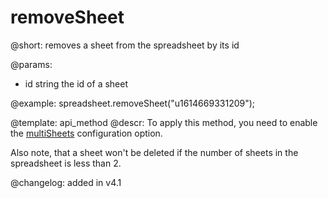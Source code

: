 removeSheet
==============

@short:
	removes a sheet from the spreadsheet by its id
    
@params:
- id		string	the id of a sheet			


@example:
spreadsheet.removeSheet("u1614669331209");


@template: api_method
@descr:
To apply this method, you need to enable the [multiSheets](api/spreadsheet_multisheets_config.md) configuration option.

Also note, that a sheet won't be deleted if the number of sheets in the spreadsheet is less than 2.

@changelog: added in v4.1